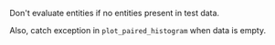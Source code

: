 Don't evaluate entities if no entities present in test data.

Also, catch exception in `plot_paired_histogram` when data is empty.